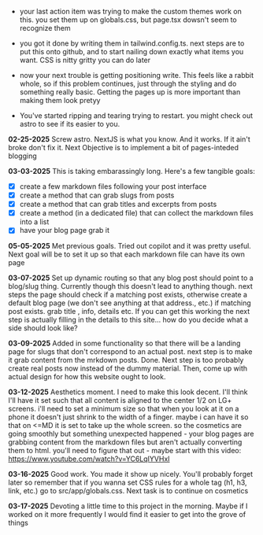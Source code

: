 - your last action item was trying to make the custom themes work on this.
  you set them up on globals.css, but page.tsx dowsn't seem to recognize them

- you got it done by writing them in tailwind.config.ts. next steps are to put this onto github, and to start nailing down exactly what items you want. CSS is nitty gritty you can do later

- now your next trouble is getting positioning write. This feels like a rabbit whole, so if this problem continues, just through the styling and do something really basic. Getting the pages up is more important than making them look pretyy

- You've started ripping and tearing trying to restart. you might check out astro to see if its easier to you.

**02-25-2025** Screw astro. NextJS is what you know. And it works. If it ain't broke don't fix it. Next Objective is to implement a bit of pages-inteded blogging

**03-03-2025** This is taking embarassingly long. Here's a few tangible goals:

- [x] create a few markdown files following your post interface
- [x] create a method that can grab slugs from posts
- [x] create a method that can grab titles and excerpts from posts
- [x] create a method (in a dedicated file) that can collect the markdown files into a list
- [x] have your blog page grab it

**05-05-2025** Met previous goals. Tried out copilot and it was pretty useful. Next goal will be to set it up so that each markdown file can have its own page

**03-07-2025** Set up dynamic routing so that any blog post should point to a blog/slug thing. Currently though this doesn't lead to anything though.
next steps
the page should check if a matching post exists, otherwise
create a default blog page (we don't see anything at that address., etc.)
if matching post exists.
grab title , info, details etc.
If you can get this working the next step is actually filling in the details to this site... how do you decide what a side should look like?

**03-09-2025** Added in some functionality so that there will be a landing page for slugs that don't correspond to an actual post. next step is to make it grab content from the mrkdown posts.
Done. Next step is too probably create real posts now instead of the dummy material. Then, come up with actual design for how this website ought to look.

**03-12-2025** Aesthetics moment. I need to make this look decent. I'll think I'll have it set such that all content is aligned to the center 1/2 on LG+ screens. i'll need to set a minimum size so that when you look at it on a phone it doesn't just shrink to the width of a finger. maybe i can have it so that on <=MD it is set to take up the whole screen.
so the cosmetics are going smoothly but something unexpected happened - your blog pages are grabbing content from the markdown files but aren't actually converting them to html. you'll need to figure that out - maybe start with this video: https://www.youtube.com/watch?v=YC6LqIYVHxI

**03-16-2025** Good work. You made it show up nicely. You'll probably forget later so remember that if you wanna set CSS rules for a whole tag (h1, h3, link, etc.) go to src/app/globals.css. Next task is to continue on cosmetics

**03-17-2025** Devoting a little time to this project in the morning. Maybe if I worked on it more frequently I would find it easier to get into the grove of things
